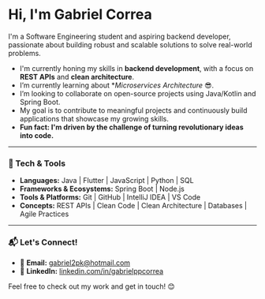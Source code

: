 # Hi, I'm Gabriel Correa 

I'm a Software Engineering student and aspiring backend developer, passionate about building robust and scalable solutions to solve real-world problems.

-  I'm currently honing my skills in **backend development**, with a focus on **REST APIs** and **clean architecture**.
-  I’m currently learning about **Microservices Architecture* 😎.
-  I’m looking to collaborate on open-source projects using Java/Kotlin and Spring Boot.
-  My goal is to contribute to meaningful projects and continuously build applications that showcase my growing skills.
-  **Fun fact: I'm driven by the challenge of turning revolutionary ideas into code.**

---

### 🧰 Tech & Tools

- **Languages:** Java | Flutter | JavaScript | Python | SQL
- **Frameworks & Ecosystems:** Spring Boot | Node.js
- **Tools & Platforms:** Git | GitHub | IntelliJ IDEA | VS Code
- **Concepts:** REST APIs | Clean Code | Clean Architecture | Databases | Agile Practices

---

### 📬 Let's Connect!

- 📧 **Email:** [gabriel2pk@hotmail.com](mailto:gabriel2pk@hotmail.com)
- 💼 **LinkedIn:** [linkedin.com/in/gabrielppcorrea](https://www.linkedin.com/in/gabrielppcorrea/)

Feel free to check out my work and get in touch! 😊
